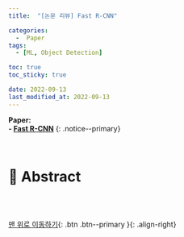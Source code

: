 ```yaml
---
title:  "[논문 리뷰] Fast R-CNN" 

categories:
  -  Paper
tags:
  - [ML, Object Detection]

toc: true
toc_sticky: true

date: 2022-09-13
last_modified_at: 2022-09-13
---
```


**Paper: <br>- [Fast R-CNN](https://github.com/inhopp/inhopp/files/9548881/Fast.RCNN.pdf)**
{: .notice--primary}


<br>

# 🚀 Abstract





<br>
<br>



[맨 위로 이동하기](#){: .btn .btn--primary }{: .align-right}